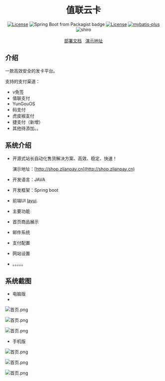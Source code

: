 <h1 align="center">值联云卡</h1>
<p align="center">
<a href="https://github.com/Panyoujies/zlianpay-faka/releases"><img src="https://img.shields.io/badge/Version-1.0.1-green" alt="License"></a>
<img alt="Spring Boot from Packagist badge" src="https://img.shields.io/badge/Spring--Boot-2.2.2-green">
<a href="https://opensource.org/licenses/GPL-3.0"><img src="https://img.shields.io/badge/License-GPL--3.0-green" alt="License"></a>
<a href="http://mp.baomidou.com"><img src="https://img.shields.io/badge/mybatis--plus-3.0-blue.svg" alt="mybatis-plus"></a>
<img alt="shiro" src="https://img.shields.io/badge/Shiro-1.3.0-yellow">
<br><br>
<a href="http://doc.zlianpay.cn/index.php/archives/29/" target="_blank">部署文档</a>&nbsp;&nbsp;
<a href="http://shop.zlianpay.cn" target="_blank">演示地址</a>
</p>

## 介绍

一款高效安全的发卡平台。

支持的支付渠道：
* v免签
* 值联支付
* YunGouOS
* 码支付
* 虎皮椒支付
* 捷支付（新增）
* 其他待添加。。

## 系统介绍
- 开源式站长自动化售货解决方案、高效、稳定、快速！

  演示地址：[http://shop.zlianpay.cn](http://shop.zlianpay.cn)

- 开发语言：JAVA
- 开发框架：Spring boot
- 前端UI [layui](https://www.layui.com/).     

- 主要功能

- 首页商品展示
- 邮件系统
- 支付配置
- 网站设置
- 。。。。。

## 系统截图
- 电脑版
-
![首页.png](https://raw.githubusercontent.com/Panyoujies/zlianpay-faka/main/screenshot/screenshot_1.png)

![首页.png](https://raw.githubusercontent.com/Panyoujies/zlianpay-faka/main/screenshot/screenshot_2.png)

![首页.png](https://raw.githubusercontent.com/Panyoujies/zlianpay-faka/main/screenshot/screenshot_3.png)

- 手机版

![首页.png](https://raw.githubusercontent.com/Panyoujies/zlianpay-faka/main/screenshot/screenshot_4.png)

![首页.png](https://raw.githubusercontent.com/Panyoujies/zlianpay-faka/main/screenshot/screenshot_5.png)

![首页.png](https://raw.githubusercontent.com/Panyoujies/zlianpay-faka/main/screenshot/screenshot_6.png)
